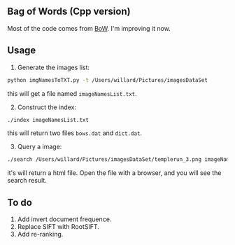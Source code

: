 ## Bag of Words (Cpp version)

Most of the code comes from [BoW](https://github.com/grapeot/BoW). I'm improving it now.

## Usage

1. Generate the images list:

```sh
python imgNamesToTXT.py -t /Users/willard/Pictures/imagesDataSet
```

this will get a file named `imageNamesList.txt`.

2. Construct the index:

```sh
./index imageNamesList.txt
```

this will return two files `bows.dat` and `dict.dat`.

3. Query a image:

```sh
./search /Users/willard/Pictures/imagesDataSet/templerun_3.png imageNamesList.txt
```

it's will return a html file. Open the file with a browser, and you will see the search result.

## To do

1. Add invert document frequence.
2. Replace SIFT with RootSIFT.
3. Add re-ranking.
